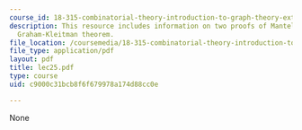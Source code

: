 ```yaml
---
course_id: 18-315-combinatorial-theory-introduction-to-graph-theory-extremal-and-enumerative-combinatorics-spring-2005
description: This resource includes information on two proofs of Mantel theorem, and
  Graham-Kleitman theorem.
file_location: /coursemedia/18-315-combinatorial-theory-introduction-to-graph-theory-extremal-and-enumerative-combinatorics-spring-2005/c9000c31bcb8f6f679978a174d88cc0e_lec25.pdf
file_type: application/pdf
layout: pdf
title: lec25.pdf
type: course
uid: c9000c31bcb8f6f679978a174d88cc0e

---
```

None